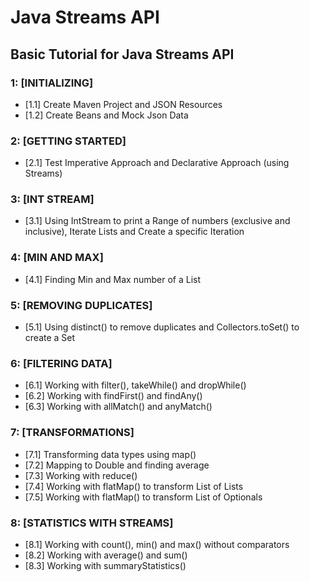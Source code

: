 # Java Streams API
## Basic Tutorial for Java Streams API

### 1: [INITIALIZING]
- [1.1] Create Maven Project and JSON Resources
- [1.2] Create Beans and Mock Json Data

### 2: [GETTING STARTED]
- [2.1] Test Imperative Approach and Declarative Approach (using Streams)

### 3: [INT STREAM]
- [3.1] Using IntStream to print a Range of numbers (exclusive and inclusive), Iterate Lists and Create a specific Iteration

### 4: [MIN AND MAX]
- [4.1] Finding Min and Max number of a List

### 5: [REMOVING DUPLICATES]
- [5.1] Using distinct() to remove duplicates and Collectors.toSet() to create a Set

### 6: [FILTERING DATA]
- [6.1] Working with filter(), takeWhile() and dropWhile()
- [6.2] Working with findFirst() and findAny()
- [6.3] Working with allMatch() and anyMatch()

### 7: [TRANSFORMATIONS]
- [7.1] Transforming data types using map()
- [7.2] Mapping to Double and finding average
- [7.3] Working with reduce()
- [7.4] Working with flatMap() to transform List of Lists
- [7.5] Working with flatMap() to transform List of Optionals

### 8: [STATISTICS WITH STREAMS]
- [8.1] Working with count(), min() and max() without comparators
- [8.2] Working with average() and sum()
- [8.3] Working with summaryStatistics()